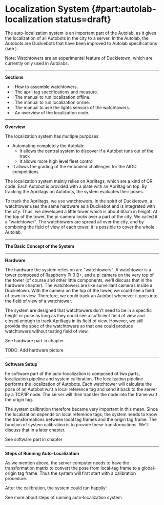 # Localization System {#part:autolab-localization status=draft}

The auto-localization system is an important part of the Autolab, as it gives the localization of all Autobots in the city to a server. In the Autolab, the Autobots are Duckiebots that have been improved to Autolab specifications (see [](#autolab-autobot-specs)).

Note: Watchtowers are an experimental feature of Duckietown, which are currently only used in Autolabs.

___

**Sections**

* [](#localization-watchtower-hardware): How to assemble watchtowers.
* [](#localization-apriltags-specs): The april tag specifications and measure.
* [](#localization-offline): The manual to run localization offline.
* [](#localization-online): The manual to run localization online.
* [](#light-sensors): The manual to use the lights sensors of the watchtowers.
* [](#localization-software): An overview of the localization code.

___

**Overview**

The localization system has multiple purposes: 

* Automating completely the Autolab:
  * It allows the central system to discover if a Autobot runs out of the track
  * It allows more high level fleet control
* It allows the grading of the embodied challenges for the AIDO competitions

The localization system mainly relies on Apriltags, which are a kind of QR code. Each Autobot is provided with a plate with an Apriltag on top. By tracking the Apriltags on Autobots, the system evaluates their poses.

To track the Apriltags, we use watchtowers. In the spirit of Duckietown, a watchtower uses the same hardware as a Duckiebot and is integrated with the city. Thus, we developed a little tower which is about 60cm in height. At the top of the tower, the  pi-camera looks over a part of the city. We called it a "watchtower". The watchtowers are spread all over the city, and by combining the field of view of each tower, it is possible to cover the whole Autolab.

___

**The Basic Concept of the System**



___


**Hardware**

The hardware the system relies on are "watchtowers". A watchtower is a tower composed of Raspberry Pi 3 B+, and a pi camera on the very top of the tower (of course and other little components, we'll discuss that in the hardware chapter). The watchtowers are like surveillant cameras inside a Duckietown. With the camera on the top of the tower, we could see a field of town in view. Therefore, we could track an Autobot whenever it goes into the field of view of a watchtower.

The system are designed that watchtowers don't need to be in a specific height or pose as long as they could see a sufficient field of view and closed enough to track Apriltags in its field of view. However, we still provide the spec of the watchtowers so that one could produce watchtowers without testing field of view.

See hardware part in chapter [](#localization-watchtower-hardware)

TODO: Add hardware picture

___

**Software Setup**

he software part of the auto-localization is composed of two parts, localization pipeline and system calibration. The localization pipeline performs the localization of Autobots. Each watchtower will calculate the pose of an Autobot w.r.t a local reference tag and send it back to the server by a TCP/IP node. The server will then transfer the node into the frame w.r.t the origin tag.

The system calibration therefore became very important in this mean. Since the localization depends on local reference tags, the system needs to know the transformations between local tag frames and the origin tag frame. The function of system calibration is to provide these transformations. We'll discuss that in a later chapter.

See software part in chapter [](#auto-localization-software)

___

**Steps of Running Auto-Localization**

As we mention above, the server computer needs to have the transformation matrix to convert the pose from local-tag frame to a global-origin tag frame. Thus the system will first start with a calibration procedure.

After the calibration, the system could run happily!

See more about steps of running auto-localization system [](#auto-localization-operation-procedure)
